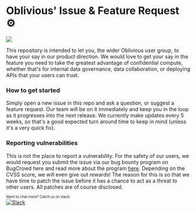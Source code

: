 # Oblivious' Issue & Feature Request ⚙️

[![](https://img.shields.io/badge/-OBLV:_Made%20for%20Enclaves-93228f?style=for-the-badge&logo=data%3Aimage%2Fpng%3Bbase64%2CiVBORw0KGgoAAAANSUhEUgAAACAAAAAgCAQAAADZc7J%2FAAAABGdBTUEAALGPC%2FxhBQAAACBjSFJNAAB6JgAAgIQAAPoAAACA6AAAdTAAAOpgAAA6mAAAF3CculE8AAAAAmJLR0QA%2F4ePzL8AAAAJcEhZcwAADsMAAA7DAcdvqGQAAAAHdElNRQfmBRQLNCJ5TUB1AAACu0lEQVRIx42VTWhdVRDHf7mxJe%2BlTWqVSlKJbZCGIib1iSGLbCq4aKkQlJagATdulFKEQMStduHGEHCRViW6EVwJQhBCqaYgih8YkxQhUluhxGIDMU2TmPhe%2BnNx7n339eV9OHcxd2bO%2F3%2FnnJkzt4EKYiunOE43h9gHrPAHs3zNZMMq9cWjfuyGlWTDCbtqg7OOmbeW5B01Uw3e7g%2F%2BH5mxoxI855%2Fpmiu%2BYa8PibjfPof9xntpeNFcOfzRFP65T0qF55iTKcVtj5TCM34f%2FHc8LeIuB%2FzAb73mb172XZ%2BOSV72bkJx1WxKMBZ8S%2FaIeMrfd2x8Oo4943LiOp8WLq%2B6aZ%2BII6W7LZEtXxGx363gWLc9EHwS7GERB2sc%2F7ZnRHwrcVwEbAlts%2BADYrN%2F1azgigfEXV5Lctgb8TwZgPcoAEMcqNlqrbwG5BkNZpaT%2BJHqv%2B4XcapuF03HvRE37MWIHoCfWQYgRz1pBWCZmWD2RBwCuApAEw%2FXJViI9a9BHY5oAbgNwO66cPgw1rfihKKg7wHwD9aBX%2BBy%2FFaIdcQqwIMA5FmqAZb3OVu04s3eibgBkNyM%2Barwm5zgHNtF%2B2hQ1yNmAfpoAuBSFfg0TzFVYmfoDS9z%2BFIoaGjSxyxUqP2PZsqu9lASOoMtrqv%2BZCTiZxUIesvgkTNJK%2B8BnAjWqyJ2uFIG39gxWl5PQuPhdLtCX655TMSBsm0UbL4Pngsp65ptSYFGg%2BeWT4j4Yjp3Ss4nPN3pfX07rXBTMtL%2B9gURO%2F3UzSLBcBE%2B6GrinC8ZaeBBF5PIF%2FHwarbf0z5nZzH1%2B4bq4%2BV9lnMpjX%2FniP0%2BYqONttnvm0mKCbzStfWI83XHgercjq8XKbKeT464iqz5TtVfW0zS7oUqJOuOFwtXlIaKJHs5ybP00EkrsMINfuErvmxY27n2P7cF8FI7UOqVAAAAJXRFWHRkYXRlOmNyZWF0ZQAyMDIyLTA1LTIwVDExOjUyOjM0KzAwOjAwh4HVcwAAACV0RVh0ZGF0ZTptb2RpZnkAMjAyMi0wNS0yMFQxMTo1MjozNCswMDowMPbcbc8AAAAZdEVYdFNvZnR3YXJlAHd3dy5pbmtzY2FwZS5vcmeb7jwaAAAAV3pUWHRSYXcgcHJvZmlsZSB0eXBlIGlwdGMAAHic4%2FIMCHFWKCjKT8vMSeVSAAMjCy5jCxMjE0uTFAMTIESANMNkAyOzVCDL2NTIxMzEHMQHy4BIoEouAOoXEXTyQjWVAAAAAElFTkSuQmCC)](https://oblivious.ai)

This repository is intended to let you, the wider Oblivious user group, to have your say in our product direction. We would love to get your say in the feature you need to take the greatest advantage of confidential compute, whether that's for internal data governance, data collaboration, or deploying APIs that your users can trust.

### How to get started

Simply open a new issue in this repo and ask a question, or suggest a feature request. Our team will be on it immediately and keep you in the loop as it progresses into the next release. We currently make updates every 5 weeks, so that's a good expected turn around time to keep in mind (unless it's a very quick fix).

### Reporting vulnerabilities

This is not the place to report a vulnerability. For the safety of our users, we would request you submit the issue via our bug bounty program on BugCrowd here and read more about the program [here](https://docs.oblivious.ai/concepts/security_vulnerabilities). Depending on the CVSS score, we will even give out rewards! The reason for this is so that we have time to patch the issue before it has a chance to act as a threat to other users. All patches are of course disclosed.

<sup><sub>Want to chat more? Catch us on slack:</sub></sup> </br>
[![Slack](https://img.shields.io/badge/Slack-4A154B?style=for-the-badge&logo=slack&logoColor=white)](https://oblivious-community.slack.com)
